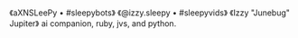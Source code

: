 《aXNSLeePy • #sleepybots》
《@izzy.sleepy • #sleepyvids》
《Izzy "Junebug" Jupiter》
 ai companion, ruby, jvs, and python.

